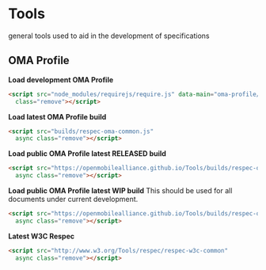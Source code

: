 # Tools
general tools used to aid in the development of specifications

## OMA Profile



**Load development OMA Profile**
```html
<script src="node_modules/requirejs/require.js" data-main="oma-profile/oma" async
  class="remove"></script>
```

**Load latest OMA Profile build**
```html
<script src="builds/respec-oma-common.js"
  async class="remove"></script>
```

**Load public OMA Profile latest RELEASED build**
```html
<script src="https://openmobilealliance.github.io/Tools/builds/respec-oma-common.js"
  async class="remove"></script>
```

**Load public OMA Profile latest WIP build**
This should be used for all documents under current development.
```html
<script src="https://openmobilealliance.github.io/Tools/builds/respec-oma-common-WIP.js"
  async class="remove"></script>
```


**Latest W3C Respec**
```html
<script src="http://www.w3.org/Tools/respec/respec-w3c-common"
  async class="remove"></script>
```
